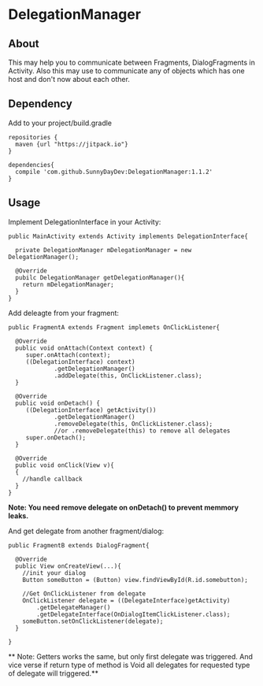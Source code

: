 # DelegationManager
## About
  This may help you to communicate between Fragments, DialogFragments in Activity.
  Also this may use to communicate any of objects which has one host and don't now about each other.

## Dependency
  Add to your project/build.gradle
  ```
  repositories {
    maven {url "https://jitpack.io"}
  }
  
  dependencies{
    compile 'com.github.SunnyDayDev:DelegationManager:1.1.2'
  }
  ```

## Usage
  Implement DelegationInterface in your Activity:
  ```
  public MainActivity extends Activity implements DelegationInterface{
  
    private DelegationManager mDelegationManager = new DelegationManager();
    
    @Override
    pubilc DelegationManager getDelegationManager(){
      return mDelegationManager;
    }
  }
  ```
  
  Add deleagte from your fragment:
  ```
  public FragmentA extends Fragment implemets OnClickListener{
    
    @Override
    public void onAttach(Context context) {
       super.onAttach(context);
       ((DelegationInterface) context)
               .getDelegationManager()
               .addDelegate(this, OnClickListener.class);
    }

    @Override
    public void onDetach() {
       ((DelegationInterface) getActivity())
               .getDelegationManager()
               .removeDelegate(this, OnClickListener.class);
               //or .removeDelegate(this) to remove all delegates
       super.onDetach();
    }
    
    @Override
    public void onClick(View v){
    {
      //handle callback
    }
  }
  ```
  **Note: You need remove delegate on onDetach() to prevent memmory leaks.**
  
  And get delegate from another fragment/dialog:
  ```
  public FragmentB extends DialogFragment{
  
    @Override
    public View onCreateView(...){
      //init your dialog
      Button someButton = (Button) view.findViewById(R.id.somebutton);
      
      //Get OnClickListener from delegate
      OnClickListener delegate = ((DelegateInterface)getActivity)
          .getDelegateManager()
          .getDelegateInterface(OnDialogItemClickListener.class);
      someButton.setOnClickListener(delegate);
    }
    
  }
  ```
  
  ** Note: Getters works the same, but only first delegate was triggered. And vice verse if return type of method is Void all delegates for requested type of delegate will triggered.**
  
